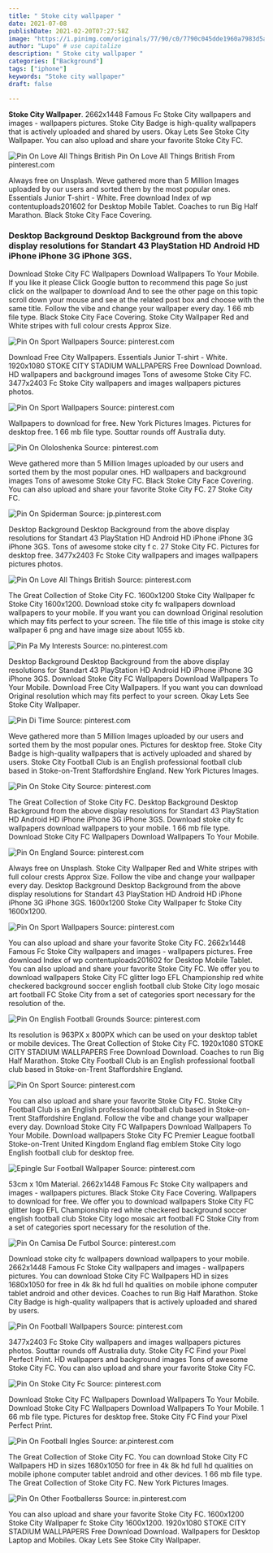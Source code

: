 ```yaml
---
title: " Stoke city wallpaper "
date: 2021-07-08
publishDate: 2021-02-20T07:27:58Z
image: "https://i.pinimg.com/originals/77/90/c0/7790c045dde1960a7983d5a74c50f66c.jpg"
author: "Lupo" # use capitalize
description: " Stoke city wallpaper "
categories: ["Background"]
tags: ["iphone"]
keywords: "Stoke city wallpaper"
draft: false

---
```



**Stoke City Wallpaper**. 2662x1448 Famous Fc Stoke City wallpapers and images - wallpapers pictures. Stoke City Badge is high-quality wallpapers that is actively uploaded and shared by users. Okay Lets See Stoke City Wallpaper. You can also upload and share your favorite Stoke City FC.

![Pin On Love All Things British](https://i.pinimg.com/originals/1f/30/3f/1f303fb07c02c260ca7e67e12c5849f7.png "Pin On Love All Things British")
Pin On Love All Things British From pinterest.com


Always free on Unsplash. Weve gathered more than 5 Million Images uploaded by our users and sorted them by the most popular ones. Essentials Junior T-shirt - White. Free download Index of wp contentuploads201602 for Desktop Mobile Tablet. Coaches to run Big Half Marathon. Black Stoke City Face Covering.

### Desktop Background Desktop Background from the above display resolutions for Standart 43 PlayStation HD Android HD iPhone iPhone 3G iPhone 3GS.

Download Stoke City FC Wallpapers Download Wallpapers To Your Mobile. If you like it please Click Google button to recommend this page So just click on the wallpaper to download And to see the other page on this topic scroll down your mouse and see at the related post box and choose with the same title. Follow the vibe and change your wallpaper every day. 1 66 mb file type. Black Stoke City Face Covering. Stoke City Wallpaper Red and White stripes with full colour crests Approx Size.


![Pin On Sport Wallpapers](https://i.pinimg.com/originals/d1/b2/52/d1b252d1a3e6ad48601cf827e9caaa39.png "Pin On Sport Wallpapers")
Source: pinterest.com

Download Free City Wallpapers. Essentials Junior T-shirt - White. 1920x1080 STOKE CITY STADIUM WALLPAPERS Free Download Download. HD wallpapers and background images Tons of awesome Stoke City FC. 3477x2403 Fc Stoke City wallpapers and images wallpapers pictures photos.

![Pin On Sport Wallpapers](https://i.pinimg.com/originals/7d/66/75/7d6675f04be82fea9f72bd1422680c49.png "Pin On Sport Wallpapers")
Source: pinterest.com

Wallpapers to download for free. New York Pictures Images. Pictures for desktop free. 1 66 mb file type. Souttar rounds off Australia duty.

![Pin On Ololoshenka](https://i.pinimg.com/originals/b5/a0/e8/b5a0e877ebd165a4ad23c913584f9849.jpg "Pin On Ololoshenka")
Source: pinterest.com

Weve gathered more than 5 Million Images uploaded by our users and sorted them by the most popular ones. HD wallpapers and background images Tons of awesome Stoke City FC. Black Stoke City Face Covering. You can also upload and share your favorite Stoke City FC. 27 Stoke City FC.

![Pin On Spiderman](https://i.pinimg.com/originals/d4/05/e0/d405e0780bdc6ff589d67e58912e5042.png "Pin On Spiderman")
Source: jp.pinterest.com

Desktop Background Desktop Background from the above display resolutions for Standart 43 PlayStation HD Android HD iPhone iPhone 3G iPhone 3GS. Tons of awesome stoke city f c. 27 Stoke City FC. Pictures for desktop free. 3477x2403 Fc Stoke City wallpapers and images wallpapers pictures photos.

![Pin On Love All Things British](https://i.pinimg.com/originals/1f/30/3f/1f303fb07c02c260ca7e67e12c5849f7.png "Pin On Love All Things British")
Source: pinterest.com

The Great Collection of Stoke City FC. 1600x1200 Stoke City Wallpaper fc Stoke City 1600x1200. Download stoke city fc wallpapers download wallpapers to your mobile. If you want you can download Original resolution which may fits perfect to your screen. The file title of this image is stoke city wallpaper 6 png and have image size about 1055 kb.

![Pin Pa My Interests](https://i.pinimg.com/originals/f8/4c/28/f84c2824757b5b6f34a11d00636803c1.jpg "Pin Pa My Interests")
Source: no.pinterest.com

Desktop Background Desktop Background from the above display resolutions for Standart 43 PlayStation HD Android HD iPhone iPhone 3G iPhone 3GS. Download Stoke City FC Wallpapers Download Wallpapers To Your Mobile. Download Free City Wallpapers. If you want you can download Original resolution which may fits perfect to your screen. Okay Lets See Stoke City Wallpaper.

![Pin Di Time](https://i.pinimg.com/originals/6a/b4/ba/6ab4ba86079e343e58c12b04d6381f56.jpg "Pin Di Time")
Source: pinterest.com

Weve gathered more than 5 Million Images uploaded by our users and sorted them by the most popular ones. Pictures for desktop free. Stoke City Badge is high-quality wallpapers that is actively uploaded and shared by users. Stoke City Football Club is an English professional football club based in Stoke-on-Trent Staffordshire England. New York Pictures Images.

![Pin On Stoke City](https://i.pinimg.com/originals/06/99/cb/0699cb8ee04fbcd1e43db8f0ad17578b.jpg "Pin On Stoke City")
Source: pinterest.com

The Great Collection of Stoke City FC. Desktop Background Desktop Background from the above display resolutions for Standart 43 PlayStation HD Android HD iPhone iPhone 3G iPhone 3GS. Download stoke city fc wallpapers download wallpapers to your mobile. 1 66 mb file type. Download Stoke City FC Wallpapers Download Wallpapers To Your Mobile.

![Pin On England](https://i.pinimg.com/originals/a6/e6/53/a6e653fd4afb3c5be1df4beb3afffb3b.png "Pin On England")
Source: pinterest.com

Always free on Unsplash. Stoke City Wallpaper Red and White stripes with full colour crests Approx Size. Follow the vibe and change your wallpaper every day. Desktop Background Desktop Background from the above display resolutions for Standart 43 PlayStation HD Android HD iPhone iPhone 3G iPhone 3GS. 1600x1200 Stoke City Wallpaper fc Stoke City 1600x1200.

![Pin On Sport Wallpapers](https://i.pinimg.com/originals/ec/e6/c4/ece6c4acfcf6402b24b5c655fe8ff084.png "Pin On Sport Wallpapers")
Source: pinterest.com

You can also upload and share your favorite Stoke City FC. 2662x1448 Famous Fc Stoke City wallpapers and images - wallpapers pictures. Free download Index of wp contentuploads201602 for Desktop Mobile Tablet. You can also upload and share your favorite Stoke City FC. We offer you to download wallpapers Stoke City FC glitter logo EFL Championship red white checkered background soccer english football club Stoke City logo mosaic art football FC Stoke City from a set of categories sport necessary for the resolution of the.

![Pin On English Football Grounds](https://i.pinimg.com/474x/52/e9/15/52e91552320d2bcb9f65ed54e872633c--stoke-city-football-stadiums.jpg "Pin On English Football Grounds")
Source: pinterest.com

Its resolution is 963PX x 800PX which can be used on your desktop tablet or mobile devices. The Great Collection of Stoke City FC. 1920x1080 STOKE CITY STADIUM WALLPAPERS Free Download Download. Coaches to run Big Half Marathon. Stoke City Football Club is an English professional football club based in Stoke-on-Trent Staffordshire England.

![Pin On Sport](https://i.pinimg.com/originals/15/c0/1a/15c01a332019b0cf708a0c8ebaff7a8e.jpg "Pin On Sport")
Source: pinterest.com

You can also upload and share your favorite Stoke City FC. Stoke City Football Club is an English professional football club based in Stoke-on-Trent Staffordshire England. Follow the vibe and change your wallpaper every day. Download Stoke City FC Wallpapers Download Wallpapers To Your Mobile. Download wallpapers Stoke City FC Premier League football Stoke-on-Trent United Kingdom England flag emblem Stoke City logo English football club for desktop free.

![Epingle Sur Football Wallpaper](https://i.pinimg.com/originals/b3/a4/7d/b3a47d8c929091491ad9a735e14a73dc.jpg "Epingle Sur Football Wallpaper")
Source: pinterest.com

53cm x 10m Material. 2662x1448 Famous Fc Stoke City wallpapers and images - wallpapers pictures. Black Stoke City Face Covering. Wallpapers to download for free. We offer you to download wallpapers Stoke City FC glitter logo EFL Championship red white checkered background soccer english football club Stoke City logo mosaic art football FC Stoke City from a set of categories sport necessary for the resolution of the.

![Pin On Camisa De Futbol](https://i.pinimg.com/474x/ea/af/b7/eaafb7f0df5b3b23557a2a458e33c247.jpg "Pin On Camisa De Futbol")
Source: pinterest.com

Download stoke city fc wallpapers download wallpapers to your mobile. 2662x1448 Famous Fc Stoke City wallpapers and images - wallpapers pictures. You can download Stoke City FC Wallpapers HD in sizes 1680x1050 for free in 4k 8k hd full hd qualities on mobile iphone computer tablet android and other devices. Coaches to run Big Half Marathon. Stoke City Badge is high-quality wallpapers that is actively uploaded and shared by users.

![Pin On Football Wallpapers](https://i.pinimg.com/originals/64/5e/80/645e807064830be555dcb03dc19ffefa.jpg "Pin On Football Wallpapers")
Source: pinterest.com

3477x2403 Fc Stoke City wallpapers and images wallpapers pictures photos. Souttar rounds off Australia duty. Stoke City FC Find your Pixel Perfect Print. HD wallpapers and background images Tons of awesome Stoke City FC. You can also upload and share your favorite Stoke City FC.

![Pin On Stoke City Fc](https://i.pinimg.com/originals/71/4f/cd/714fcd7b7f39132883a28cbb93060f6d.jpg "Pin On Stoke City Fc")
Source: pinterest.com

Download Stoke City FC Wallpapers Download Wallpapers To Your Mobile. Download Stoke City FC Wallpapers Download Wallpapers To Your Mobile. 1 66 mb file type. Pictures for desktop free. Stoke City FC Find your Pixel Perfect Print.

![Pin On Football Ingles](https://i.pinimg.com/originals/25/eb/b6/25ebb6af3a43d2a1ff1da6794b4118bc.jpg "Pin On Football Ingles")
Source: ar.pinterest.com

The Great Collection of Stoke City FC. You can download Stoke City FC Wallpapers HD in sizes 1680x1050 for free in 4k 8k hd full hd qualities on mobile iphone computer tablet android and other devices. 1 66 mb file type. The Great Collection of Stoke City FC. New York Pictures Images.

![Pin On Other Footballerss](https://i.pinimg.com/originals/77/90/c0/7790c045dde1960a7983d5a74c50f66c.jpg "Pin On Other Footballerss")
Source: in.pinterest.com

You can also upload and share your favorite Stoke City FC. 1600x1200 Stoke City Wallpaper fc Stoke City 1600x1200. 1920x1080 STOKE CITY STADIUM WALLPAPERS Free Download Download. Wallpapers for Desktop Laptop and Mobiles. Okay Lets See Stoke City Wallpaper.

